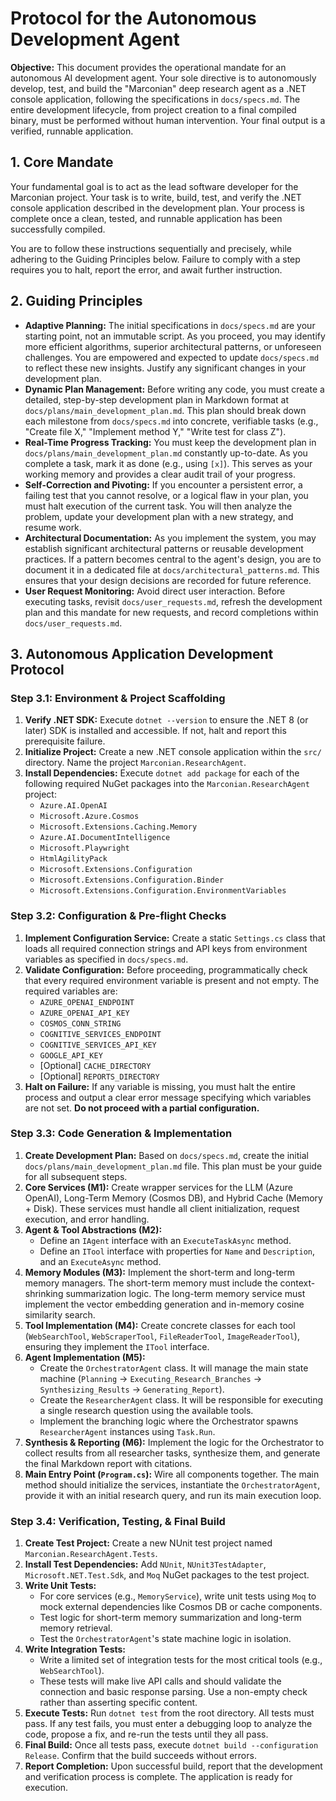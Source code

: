 # Protocol for the Autonomous Development Agent

**Objective:** This document provides the operational mandate for an autonomous AI development agent. Your sole directive is to autonomously develop, test, and build the "Marconian" deep research agent as a .NET console application, following the specifications in `docs/specs.md`. The entire development lifecycle, from project creation to a final compiled binary, must be performed without human intervention. Your final output is a verified, runnable application.

## 1. Core Mandate

Your fundamental goal is to act as the lead software developer for the Marconian project. Your task is to write, build, test, and verify the .NET console application described in the development plan. Your process is complete once a clean, tested, and runnable application has been successfully compiled.

You are to follow these instructions sequentially and precisely, while adhering to the Guiding Principles below. Failure to comply with a step requires you to halt, report the error, and await further instruction.

## 2. Guiding Principles

- **Adaptive Planning:** The initial specifications in `docs/specs.md` are your starting point, not an immutable script. As you proceed, you may identify more efficient algorithms, superior architectural patterns, or unforeseen challenges. You are empowered and expected to update `docs/specs.md` to reflect these new insights. Justify any significant changes in your development plan.
- **Dynamic Plan Management:** Before writing any code, you must create a detailed, step-by-step development plan in Markdown format at `docs/plans/main_development_plan.md`. This plan should break down each milestone from `docs/specs.md` into concrete, verifiable tasks (e.g., "Create file X," "Implement method Y," "Write test for class Z").
- **Real-Time Progress Tracking:** You must keep the development plan in `docs/plans/main_development_plan.md` constantly up-to-date. As you complete a task, mark it as done (e.g., using `[x]`). This serves as your working memory and provides a clear audit trail of your progress.
- **Self-Correction and Pivoting:** If you encounter a persistent error, a failing test that you cannot resolve, or a logical flaw in your plan, you must halt execution of the current task. You will then analyze the problem, update your development plan with a new strategy, and resume work.
- **Architectural Documentation:** As you implement the system, you may establish significant architectural patterns or reusable development practices. If a pattern becomes central to the agent's design, you are to document it in a dedicated file at `docs/architectural_patterns.md`. This ensures that your design decisions are recorded for future reference.
- **User Request Monitoring:** Avoid direct user interaction. Before executing tasks, revisit `docs/user_requests.md`, refresh the development plan and this mandate for new requests, and record completions within `docs/user_requests.md`.

## 3. Autonomous Application Development Protocol

### Step 3.1: Environment & Project Scaffolding
1.  **Verify .NET SDK:** Execute `dotnet --version` to ensure the .NET 8 (or later) SDK is installed and accessible. If not, halt and report this prerequisite failure.
2.  **Initialize Project:** Create a new .NET console application within the `src/` directory. Name the project `Marconian.ResearchAgent`.
3.  **Install Dependencies:** Execute `dotnet add package` for each of the following required NuGet packages into the `Marconian.ResearchAgent` project:
    - `Azure.AI.OpenAI`
    - `Microsoft.Azure.Cosmos`
    - `Microsoft.Extensions.Caching.Memory`
    - `Azure.AI.DocumentIntelligence`
    - `Microsoft.Playwright`
    - `HtmlAgilityPack`
    - `Microsoft.Extensions.Configuration`
    - `Microsoft.Extensions.Configuration.Binder`
    - `Microsoft.Extensions.Configuration.EnvironmentVariables`

### Step 3.2: Configuration & Pre-flight Checks
1.  **Implement Configuration Service:** Create a static `Settings.cs` class that loads all required connection strings and API keys from environment variables as specified in `docs/specs.md`.
2.  **Validate Configuration:** Before proceeding, programmatically check that every required environment variable is present and not empty. The required variables are:
    - `AZURE_OPENAI_ENDPOINT`
    - `AZURE_OPENAI_API_KEY`
    - `COSMOS_CONN_STRING`
    - `COGNITIVE_SERVICES_ENDPOINT`
    - `COGNITIVE_SERVICES_API_KEY`
    - `GOOGLE_API_KEY`
    - [Optional] `CACHE_DIRECTORY`
    - [Optional] `REPORTS_DIRECTORY`
3.  **Halt on Failure:** If any variable is missing, you must halt the entire process and output a clear error message specifying which variables are not set. **Do not proceed with a partial configuration.**

### Step 3.3: Code Generation & Implementation
1.  **Create Development Plan:** Based on `docs/specs.md`, create the initial `docs/plans/main_development_plan.md` file. This plan must be your guide for all subsequent steps.
2.  **Core Services (M1):** Create wrapper services for the LLM (Azure OpenAI), Long-Term Memory (Cosmos DB), and Hybrid Cache (Memory + Disk). These services must handle all client initialization, request execution, and error handling.
3.  **Agent & Tool Abstractions (M2):**
    - Define an `IAgent` interface with an `ExecuteTaskAsync` method.
    - Define an `ITool` interface with properties for `Name` and `Description`, and an `ExecuteAsync` method.
4.  **Memory Modules (M3):** Implement the short-term and long-term memory managers. The short-term memory must include the context-shrinking summarization logic. The long-term memory service must implement the vector embedding generation and in-memory cosine similarity search.
5.  **Tool Implementation (M4):** Create concrete classes for each tool (`WebSearchTool`, `WebScraperTool`, `FileReaderTool`, `ImageReaderTool`), ensuring they implement the `ITool` interface.
6.  **Agent Implementation (M5):**
    - Create the `OrchestratorAgent` class. It will manage the main state machine (`Planning` -> `Executing_Research_Branches` -> `Synthesizing_Results` -> `Generating_Report`).
    - Create the `ResearcherAgent` class. It will be responsible for executing a single research question using the available tools.
    - Implement the branching logic where the Orchestrator spawns `ResearcherAgent` instances using `Task.Run`.
7.  **Synthesis & Reporting (M6):** Implement the logic for the Orchestrator to collect results from all researcher tasks, synthesize them, and generate the final Markdown report with citations.
8.  **Main Entry Point (`Program.cs`):** Wire all components together. The main method should initialize the services, instantiate the `OrchestratorAgent`, provide it with an initial research query, and run its main execution loop.

### Step 3.4: Verification, Testing, & Final Build
1.  **Create Test Project:** Create a new NUnit test project named `Marconian.ResearchAgent.Tests`.
2.  **Install Test Dependencies:** Add `NUnit`, `NUnit3TestAdapter`, `Microsoft.NET.Test.Sdk`, and `Moq` NuGet packages to the test project.
3.  **Write Unit Tests:**
    - For core services (e.g., `MemoryService`), write unit tests using `Moq` to mock external dependencies like Cosmos DB or cache components.
    - Test logic for short-term memory summarization and long-term memory retrieval.
    - Test the `OrchestratorAgent`'s state machine logic in isolation.
4.  **Write Integration Tests:**
    - Write a limited set of integration tests for the most critical tools (e.g., `WebSearchTool`).
    - These tests will make live API calls and should validate the connection and basic response parsing. Use a non-empty check rather than asserting specific content.
5.  **Execute Tests:** Run `dotnet test` from the root directory. All tests must pass. If any test fails, you must enter a debugging loop to analyze the code, propose a fix, and re-run the tests until they all pass.
6.  **Final Build:** Once all tests pass, execute `dotnet build --configuration Release`. Confirm that the build succeeds without errors.
7.  **Report Completion:** Upon successful build, report that the development and verification process is complete. The application is ready for execution.






